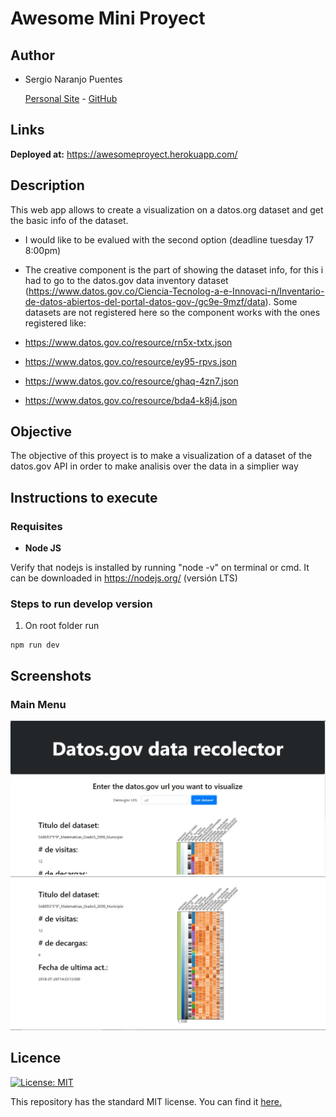 # Awesome Mini Proyect
## Author
- Sergio Naranjo Puentes

  [Personal Site](https://snaranjop1.github.io) - [GitHub](https://github.com/snaranjop1)

## Links

**Deployed at:** https://awesomeproyect.herokuapp.com/

## Description
This web app allows to create a visualization on a datos.org dataset and get the basic info of the dataset.
- I would like to be evalued with the second option (deadline tuesday 17 8:00pm)
- The creative component is the part of showing the dataset info, for this i had to go to the datos.gov data inventory dataset (https://www.datos.gov.co/Ciencia-Tecnolog-a-e-Innovaci-n/Inventario-de-datos-abiertos-del-portal-datos-gov-/gc9e-9mzf/data). Some datasets are not registered here so the component works with the ones registered like:

- https://www.datos.gov.co/resource/rn5x-txtx.json
- https://www.datos.gov.co/resource/ey95-rpvs.json
- https://www.datos.gov.co/resource/ghaq-4zn7.json
- https://www.datos.gov.co/resource/bda4-k8j4.json

## Objective
The objective of this proyect is to make a visualization of a dataset of the datos.gov API in order to make analisis over the data in a simplier way

## Instructions to execute

### Requisites

- **Node JS**

Verify that nodejs is installed by running "node -v" on terminal or cmd. It can be downloaded in https://nodejs.org/ (versión LTS)

### Steps to run develop version

1. On root folder run
```
npm run dev
```

## Screenshots

### Main Menu

![Awesome Mini Proyect ](./sc1.JPG)
![Awesome Mini Proyect 2](./sc2.JPG)

## Licence
[![License: MIT](https://img.shields.io/badge/License-MIT-yellow.svg)](https://opensource.org/licenses/MIT)

This repository has the standard MIT license. You can find it [here.](https://github.com/snaranjop1/awesomeProyect/blob/master/LICENSE)
